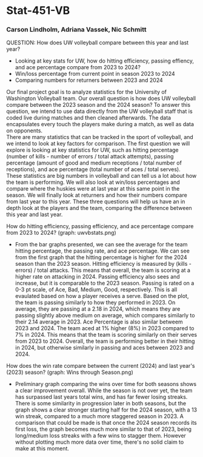 # Stat-451-VB
### Carson Lindholm, Adriana Vassek, Nic Schmitt

QUESTION:
How does UW volleyball compare between this year and last year?
- Looking at key stats for UW, how do hitting efficiency, passing effiency, and ace percentage compare from 2023 to 2024?
- Win/loss percentage from current point in season 2023 to 2024
- Comparing numbers for returners between 2023 and 2024

Our final project goal is to analyze statistics for the University of Washington Volleyball team. 
Our overall question is how does UW volleyball compare between the 2023 season and the 2024 season? 
To answer this question, we intend to use data directly from the UW volleyball staff that is coded live during matches and then cleaned afterwards. The data encapsulates every touch the players make during a match, as well as data on opponents.  
There are many statistics that can be tracked in the sport of volleyball, and we intend to look at key factors for comparison. 
The first question we will explore is looking at key statistics for UW, such as hitting percentage (number of kills - number of errors / total attack attempts), passing percentage (amount of good and medium receptions / total number of receptions), and ace percentage (total number of aces / total serves). These statistics are big numbers in volleyball and can tell us a lot about how the team is performing. 
We will also look at win/loss percentages and compare where the huskies were at last year at this same point in the season. 
We will finally look at returners and how their numbers compare from last year to this year. 
These three questions will help us have an in depth look at the players and the team, comparing the difference between this year and last year. 

How do hitting efficiency, passing efficiency, and ace percentage compare from 2023 to 2024? (graph: uwvbstats.png)
- From the bar graphs presented, we can see the average for the team hitting percentage, the passing rate, and ace percentage. We can see from the first graph that the hitting percentage is higher for the 2024 season than the 2023 season. Hitting efficiency is measured by (kills - errors) / total attacks. This means that overall, the team is scoring at a higher rate on attacking in 2024. Passing efficiency also sees and increase, but it is comparable to the 2023 season. Passing is rated on a 0-3 pt scale, of Ace, Bad, Medium, Good, respectively. This is all evaulated based on how a player receives a serve. Based on the plot, the team is passing similarly to how they performed in 2023. On average, they are passing at a 2.18 in 2024, which means they are passing slightly above medium on average, which compares similarly to their 2.14 average in 2023. Ace Percentage is also similar betweem 2023 and 2024. The team aced at 1% higher (8%) in 2023 compared to 7% in 2024. This means that the team is scoring similarly on their serves from 2023 to 2024. Overall, the team is performing better in their hitting in 2024, but otherwise similarly in passing and aces between 2023 and 2024.

How does the win rate compare between the current (2024) and last year's (2023) season? (graph: Wins through Season.png)
- Preliminary graph comparing the wins over time for both seasons shows a clear improvement overall. While the season is not over yet, the team has surpassed last years total wins, and has far fewer losing streaks. There is some similarity in progression later in both seasons, but the graph shows a clear stronger starting half for the 2024 season, with a 13 win streak, compared to a much more staggered season in 2023. A comparison that could be made is that once the 2024 season records its first loss, the graph becomes much more similar to that of 2023, being long/medium loss streaks with a few wins to stagger them. However without plotting much more data over time, there's no solid claim to make at this moment. 
